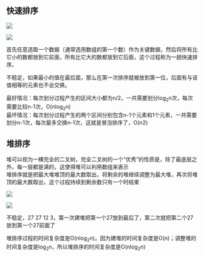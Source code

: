## 快速排序
![](https://github.com/xbox1994/2018-Java-Interview/raw/master/images/j5.jpg)

![](https://upload.wikimedia.org/wikipedia/commons/6/6a/Sorting_quicksort_anim.gif)

首先任意选取一个数据（通常选用数组的第一个数）作为关键数据，然后将所有比它小的数都放到它前面，所有比它大的数都放到它后面，这个过程称为一趟快速排序。

不稳定，如果最小的值在最后面，那么在第一次排序就被放到第一位，后面有与该值相等的元素也不会交换。

最好情况：每次划分过程产生的区间大小都为n/2，一共需要划分log<sub>2</sub>n次，每次需要比较n-1次，O(nlog<sub>2</sub>n)  
最坏情况：每次划分过程产生的两个区间分别包含n-1个元素和1个元素，一共需要划分n-1次，每次最多交换n-1次，这就是冒泡排序了，O(n2)

## 堆排序

堆可以视为一棵完全的二叉树，完全二叉树的一个“优秀”的性质是，除了最底层之外，每一层都是满的，这使得堆可以利用数组来表示  
堆排序就是把最大堆堆顶的最大数取出，将剩余的堆继续调整为最大堆，再次将堆顶的最大数取出，这个过程持续到剩余数只有一个时结束

![](https://github.com/xbox1994/2018-Java-Interview/raw/master/images/j11.png)

![](https://upload.wikimedia.org/wikipedia/commons/1/1b/Sorting_heapsort_anim.gif)

不稳定，27 27 12 3，第一次建堆把第一个27放到最后了，第二次就把第二个27放到第一个27前面了

堆排序过程的时间复杂度是O(nlog<sub>2</sub>n)。因为建堆的时间复杂度是O(n)；调整堆的时间复杂度是log<sub>2</sub>n，所以堆排序的时间复杂度是O(nlog<sub>2</sub>n)